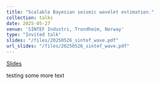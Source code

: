 ```yaml
---
title: "Scalable Bayesian seismic wavelet estimation."
collection: talks
date: 2025-05-27
venue: 'SINTEF Industri, Trondheim, Norway'
type: "Invited talk"
slides: "/files/20250526_sintef_wave.pdf"
url_slides: "/files/20250526_sintef_wave.pdf"
---
```

[Slides]("/files/20250526_sintef_wave.pdf")

testing some more text
